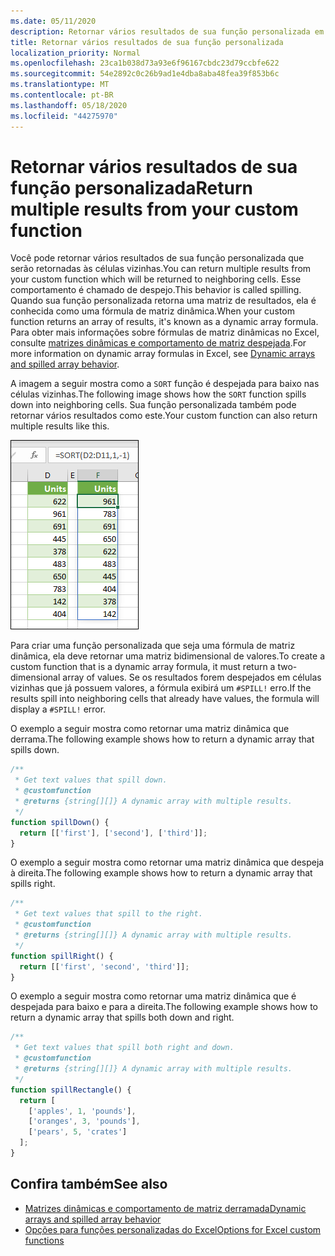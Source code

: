 ```yaml
---
ms.date: 05/11/2020
description: Retornar vários resultados de sua função personalizada em um suplemento do Office Excel.
title: Retornar vários resultados de sua função personalizada
localization_priority: Normal
ms.openlocfilehash: 23ca1b038d73a93e6f96167cbdc23d79ccbfe622
ms.sourcegitcommit: 54e2892c0c26b9ad1e4dba8aba48fea39f853b6c
ms.translationtype: MT
ms.contentlocale: pt-BR
ms.lasthandoff: 05/18/2020
ms.locfileid: "44275970"
---
```

# <a name="return-multiple-results-from-your-custom-function"></a><span data-ttu-id="6b39e-103">Retornar vários resultados de sua função personalizada</span><span class="sxs-lookup"><span data-stu-id="6b39e-103">Return multiple results from your custom function</span></span>

<span data-ttu-id="6b39e-104">Você pode retornar vários resultados de sua função personalizada que serão retornadas às células vizinhas.</span><span class="sxs-lookup"><span data-stu-id="6b39e-104">You can return multiple results from your custom function which will be returned to neighboring cells.</span></span> <span data-ttu-id="6b39e-105">Esse comportamento é chamado de despejo.</span><span class="sxs-lookup"><span data-stu-id="6b39e-105">This behavior is called spilling.</span></span> <span data-ttu-id="6b39e-106">Quando sua função personalizada retorna uma matriz de resultados, ela é conhecida como uma fórmula de matriz dinâmica.</span><span class="sxs-lookup"><span data-stu-id="6b39e-106">When your custom function returns an array of results, it's known as a dynamic array formula.</span></span> <span data-ttu-id="6b39e-107">Para obter mais informações sobre fórmulas de matriz dinâmicas no Excel, consulte [matrizes dinâmicas e comportamento de matriz despejada](https://support.office.com/article/dynamic-arrays-and-spilled-array-behavior-205c6b06-03ba-4151-89a1-87a7eb36e531).</span><span class="sxs-lookup"><span data-stu-id="6b39e-107">For more information on dynamic array formulas in Excel, see [Dynamic arrays and spilled array behavior](https://support.office.com/article/dynamic-arrays-and-spilled-array-behavior-205c6b06-03ba-4151-89a1-87a7eb36e531).</span></span>

<span data-ttu-id="6b39e-108">A imagem a seguir mostra como a `SORT` função é despejada para baixo nas células vizinhas.</span><span class="sxs-lookup"><span data-stu-id="6b39e-108">The following image shows how the `SORT` function spills down into neighboring cells.</span></span> <span data-ttu-id="6b39e-109">Sua função personalizada também pode retornar vários resultados como este.</span><span class="sxs-lookup"><span data-stu-id="6b39e-109">Your custom function can also return multiple results like this.</span></span>

![Captura de tela da função "SORT" exibindo vários resultados em várias células.](../images/dynamic-array-spill.png)

<span data-ttu-id="6b39e-111">Para criar uma função personalizada que seja uma fórmula de matriz dinâmica, ela deve retornar uma matriz bidimensional de valores.</span><span class="sxs-lookup"><span data-stu-id="6b39e-111">To create a custom function that is a dynamic array formula, it must return a two-dimensional array of values.</span></span> <span data-ttu-id="6b39e-112">Se os resultados forem despejados em células vizinhas que já possuem valores, a fórmula exibirá um `#SPILL!` erro.</span><span class="sxs-lookup"><span data-stu-id="6b39e-112">If the results spill into neighboring cells that already have values, the formula will display a `#SPILL!` error.</span></span>

<span data-ttu-id="6b39e-113">O exemplo a seguir mostra como retornar uma matriz dinâmica que derrama.</span><span class="sxs-lookup"><span data-stu-id="6b39e-113">The following example shows how to return a dynamic array that spills down.</span></span>

```javascript
/**
 * Get text values that spill down.
 * @customfunction
 * @returns {string[][]} A dynamic array with multiple results.
 */
function spillDown() {
  return [['first'], ['second'], ['third']];
}
```

<span data-ttu-id="6b39e-114">O exemplo a seguir mostra como retornar uma matriz dinâmica que despeja à direita.</span><span class="sxs-lookup"><span data-stu-id="6b39e-114">The following example shows how to return a dynamic array that spills right.</span></span> 

```javascript
/**
 * Get text values that spill to the right.
 * @customfunction
 * @returns {string[][]} A dynamic array with multiple results.
 */
function spillRight() {
  return [['first', 'second', 'third']];
}
```

<span data-ttu-id="6b39e-115">O exemplo a seguir mostra como retornar uma matriz dinâmica que é despejada para baixo e para a direita.</span><span class="sxs-lookup"><span data-stu-id="6b39e-115">The following example shows how to return a dynamic array that spills both down and right.</span></span>

```javascript
/**
 * Get text values that spill both right and down.
 * @customfunction
 * @returns {string[][]} A dynamic array with multiple results.
 */
function spillRectangle() {
  return [
    ['apples', 1, 'pounds'],
    ['oranges', 3, 'pounds'],
    ['pears', 5, 'crates']
  ];
}
```

## <a name="see-also"></a><span data-ttu-id="6b39e-116">Confira também</span><span class="sxs-lookup"><span data-stu-id="6b39e-116">See also</span></span>

- [<span data-ttu-id="6b39e-117">Matrizes dinâmicas e comportamento de matriz derramada</span><span class="sxs-lookup"><span data-stu-id="6b39e-117">Dynamic arrays and spilled array behavior</span></span>](https://support.microsoft.com/office/205c6b06-03ba-4151-89a1-87a7eb36e531)
- [<span data-ttu-id="6b39e-118">Opções para funções personalizadas do Excel</span><span class="sxs-lookup"><span data-stu-id="6b39e-118">Options for Excel custom functions</span></span>](custom-functions-parameter-options.md)